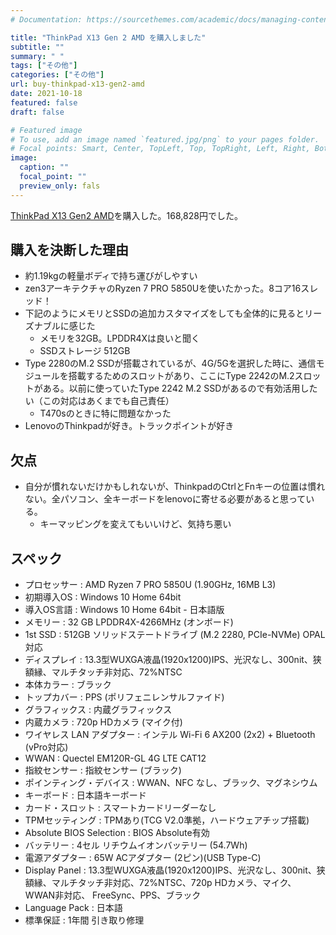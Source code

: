 ```yaml
---
# Documentation: https://sourcethemes.com/academic/docs/managing-content/

title: "ThinkPad X13 Gen 2 AMD を購入しました"
subtitle: ""
summary: " "
tags: ["その他"]
categories: ["その他"]
url: buy-thinkpad-x13-gen2-amd
date: 2021-10-18
featured: false
draft: false

# Featured image
# To use, add an image named `featured.jpg/png` to your pages folder.
# Focal points: Smart, Center, TopLeft, Top, TopRight, Left, Right, BottomLeft, Bottom, BottomRight.
image:
  caption: ""
  focal_point: ""
  preview_only: fals
---
```




[ThinkPad X13 Gen2 AMD](https://www.lenovo.com/jp/ja/notebooks/thinkpad/x-series/X13-AMD-G2/p/22TPX13X3A1)を購入した。168,828円でした。

## 購入を決断した理由

- 約1.19kgの軽量ボディで持ち運びがしやすい
- zen3アーキテクチャのRyzen 7 PRO 5850Uを使いたかった。8コア16スレッド！
- 下記のようにメモリとSSDの追加カスタマイズをしても全体的に見るとリーズナブルに感じた
  - メモリを32GB。LPDDR4Xは良いと聞く
  - SSDストレージ 512GB
- Type 2280のM.2 SSDが搭載されているが、4G/5Gを選択した時に、通信モジュールを搭載するためのスロットがあり、ここにType 2242のM.2スロットがある。以前に使っていたType 2242 M.2 SSDがあるので有効活用したい（この対応はあくまでも自己責任）
  - T470sのときに特に問題なかった	
- LenovoのThinkpadが好き。トラックポイントが好き

## 欠点

- 自分が慣れないだけかもしれないが、ThinkpadのCtrlとFnキーの位置は慣れない。全パソコン、全キーボードをlenovoに寄せる必要があると思っている。
  - キーマッピングを変えてもいいけど、気持ち悪い

## スペック

- プロセッサー : AMD Ryzen 7 PRO 5850U (1.90GHz, 16MB L3)
- 初期導入OS : Windows 10 Home 64bit
- 導入OS言語 : Windows 10 Home 64bit - 日本語版
- メモリー : 32 GB LPDDR4X-4266MHz (オンボード)
- 1st SSD : 512GB ソリッドステートドライブ (M.2 2280, PCIe-NVMe) OPAL対応
- ディスプレイ : 13.3型WUXGA液晶(1920x1200)IPS、光沢なし、300nit、狭額縁、マルチタッチ非対応、72%NTSC
- 本体カラー : ブラック
- トップカバー : PPS (ポリフェニレンサルファイド)
- グラフィックス : 内蔵グラフィックス
- 内蔵カメラ : 720p HDカメラ (マイク付)
- ワイヤレス LAN アダプター : インテル Wi-Fi 6 AX200 (2x2) + Bluetooth (vPro対応)
- WWAN : Quectel EM120R-GL 4G LTE CAT12
- 指紋センサー : 指紋センサー (ブラック)
- ポインティング・デバイス : WWAN、NFC なし、ブラック、マグネシウム
- キーボード : 日本語キーボード
- カード・スロット : スマートカードリーダーなし
- TPMセッティング : TPMあり(TCG V2.0準拠，ハードウェアチップ搭載)
- Absolute BIOS Selection : BIOS Absolute有効
- バッテリー : 4セル リチウムイオンバッテリー (54.7Wh)
- 電源アダプター : 65W ACアダプター (2ピン)(USB Type-C)
- Display Panel : 13.3型WUXGA液晶(1920x1200)IPS、光沢なし、300nit、狭額縁、マルチタッチ非対応、72%NTSC、720p HDカメラ、マイク、WWAN非対応、 FreeSync、PPS、ブラック
- Language Pack : 日本語
- 標準保証 : 1年間 引き取り修理
